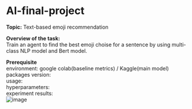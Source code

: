 # AI-final-project
**Topic:** Text-based emoji recommendation

**Overview of the task:**  
Train an agent to find the best emoji choise for a sentence by using multi-class NLP model and Bert model.
  
**Prerequisite**  
environment: google colab(baseline metrics) / Kaggle(main model)  
packages version:  
usage:  
hyperparameters:  
experiment results:  
![image](https://user-images.githubusercontent.com/91117215/173069600-b003400c-b00a-403b-aea6-e8a6ef7cd0c2.png)



